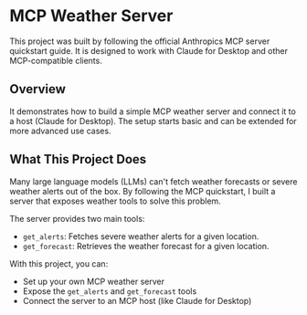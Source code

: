 
# MCP Weather Server

This project was built by following the official Anthropics MCP server quickstart guide. It is designed to work with Claude for Desktop and other MCP-compatible clients.

## Overview

It demonstrates how to build a simple MCP weather server and connect it to a host (Claude for Desktop). The setup starts basic and can be extended for more advanced use cases.

## What This Project Does

Many large language models (LLMs) can't fetch weather forecasts or severe weather alerts out of the box. By following the MCP quickstart, I built a server that exposes weather tools to solve this problem.

The server provides two main tools:

- `get_alerts`: Fetches severe weather alerts for a given location.
- `get_forecast`: Retrieves the weather forecast for a given location.

With this project, you can:

- Set up your own MCP weather server
- Expose the `get_alerts` and `get_forecast` tools
- Connect the server to an MCP host (like Claude for Desktop)
